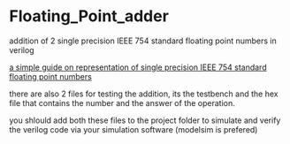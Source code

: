 # Floating_Point_adder
addition of 2 single precision IEEE 754 standard  floating point numbers in verilog 

[a simple guide on representation of  single precision IEEE 754 standard  floating point numbers](image.png)

there are also 2 files for testing the addition, its the testbench and the hex file that contains the number and the answer of the operation.

you shlould add both these files to the project folder to simulate and verify the verilog code via your simulation software (modelsim is prefered) 
